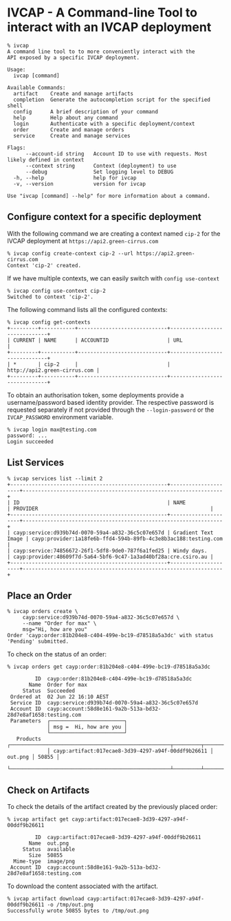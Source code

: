 # IVCAP - A Command-line Tool to interact with an IVCAP deployment

```
% ivcap
A command line tool to to more conveniently interact with the
API exposed by a specific IVCAP deployment.

Usage:
  ivcap [command]

Available Commands:
  artifact    Create and manage artifacts 
  completion  Generate the autocompletion script for the specified shell
  config      A brief description of your command
  help        Help about any command
  login       Authenticate with a specific deployment/context
  order       Create and manage orders 
  service     Create and manage services 

Flags:
      --account-id string   Account ID to use with requests. Most likely defined in context
      --context string      Context (deployment) to use
      --debug               Set logging level to DEBUG
  -h, --help                help for ivcap
  -v, --version             version for ivcap

Use "ivcap [command] --help" for more information about a command.
```

## Configure context for a specific deployment

With the following command we are creating a context named `cip-2` for the IVCAP deployment at `https://api2.green-cirrus.com`

```
% ivcap config create-context cip-2 --url https://api2.green-cirrus.com
Context 'cip-2' created.
```

If we have multiple contexts, we can easily switch with `config use-context`

```
% ivcap config use-context cip-2
Switched to context 'cip-2'.
```

The following command lists all the configured contexts:

```
% ivcap config get-contexts                                           
+---------+-----------+-----------------------------+------------------------------+
| CURRENT | NAME      | ACCOUNTID                   | URL                          |
+---------+-----------+-----------------------------+------------------------------+
| *       | cip-2     |                             | http://api2.green-cirrus.com |
+---------+-----------+-----------------------------+------------------------------+
```

To obtain an authorisation token, some deployments provide a username/password based identity provider. The
respective password is requested separately if not provided through the `--login-password` or the `IVCAP_PASSWORD` environment variable.

```
% ivcap login max@testing.com
password: ...
Login succeeded
```

## List Services

```
% ivcap services list --limit 2
+---------------------------------------------------+---------------------+-----------------------------------------------------------------+
| ID                                                | NAME                | PROVIDER                                                        |
+---------------------------------------------------+---------------------+-----------------------------------------------------------------+
| cayp:service:d939b74d-0070-59a4-a832-36c5c07e657d | Gradient Text Image | cayp:provider:1a18fe6b-ffd4-594b-89fb-4c3e8b3ac188:testing.com  |
| cayp:service:74856672-26f1-5df8-9de0-787f6a1fed25 | Windy days.         | cayp:provider:48609f7d-5a64-5bf6-9c47-1a3ad40bf28a:cre.csiro.au |
+---------------------------------------------------+---------------------+-----------------------------------------------------------------+
```

## Place an Order

```
% ivcap orders create \
     cayp:service:d939b74d-0070-59a4-a832-36c5c07e657d \
     --name "Order for max" \
     msg="Hi, how are you"
Order 'cayp:order:81b204e8-c404-499e-bc19-d78518a5a3dc' with status 'Pending' submitted.
```

To check on the status of an order:

```
% ivcap orders get cayp:order:81b204e8-c404-499e-bc19-d78518a5a3dc

         ID  cayp:order:81b204e8-c404-499e-bc19-d78518a5a3dc                        
       Name  Order for max                                                          
     Status  Succeeded                                                              
 Ordered at  02 Jun 22 16:10 AEST
 Service ID  cayp:service:d939b74d-0070-59a4-a832-36c5c07e657d
 Account ID  cayp:account:58d8e161-9a2b-513a-bd32-28d7e8af1658:testing.com
 Parameters  ┌────────────────────────┐
             │ msg =  Hi, how are you │
             └────────────────────────┘
   Products  ┌────────────────────────────────────────────────────┬─────────┬───────┐
             │ cayp:artifact:017ecae8-3d39-4297-a94f-00ddf9b26611 │ out.png │ 50855 │
             └────────────────────────────────────────────────────┴─────────┴───────┘
```

## Check on Artifacts

To check the details of the artifact created by the previously placed order:

```
% ivcap artifact get cayp:artifact:017ecae8-3d39-4297-a94f-00ddf9b26611

         ID  cayp:artifact:017ecae8-3d39-4297-a94f-00ddf9b26611            
       Name  out.png                                                       
     Status  available                                                     
       Size  50855                                                         
  Mime-type  image/png
 Account ID  cayp:account:58d8e161-9a2b-513a-bd32-28d7e8af1658:testing.com
```

To download the content associated with the artifact.

```
% ivcap artifact download cayp:artifact:017ecae8-3d39-4297-a94f-00ddf9b26611 -o /tmp/out.png
Successfully wrote 50855 bytes to /tmp/out.png
```
